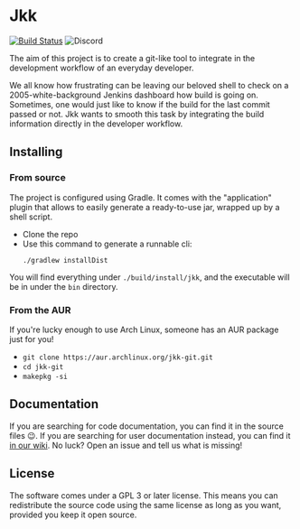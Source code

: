 # Jkk

[![Build Status](https://travis-ci.org/Polpetta/jkk.svg?branch=master)](https://travis-ci.org/Polpetta/jkk)
![Discord](https://img.shields.io/discord/664379301667274766?color=blue&label=Discord)

The aim of this project is to create a git-like tool to integrate in the development workflow of an everyday developer.

We all know how frustrating can be leaving our beloved shell to check on a 2005-white-background Jenkins dashboard how
build is going on. Sometimes, one would just like to know if the build for the last commit passed or not. Jkk wants to
smooth this task by integrating the build information directly in the developer workflow.

## Installing
### From source
The project is configured using Gradle. It comes with the "application" plugin that allows to easily generate a
ready-to-use jar, wrapped up by a shell script.

- Clone the repo
- Use this command to generate a runnable cli:
    ```shell script
    ./gradlew installDist
    ```

You will find everything under `./build/install/jkk`, and the executable will be in under the `bin` directory.

### From the AUR
If you're lucky enough to use Arch Linux, someone has an AUR package just for you!
- `git clone https://aur.archlinux.org/jkk-git.git`
- `cd jkk-git`
- `makepkg -si`

## Documentation

If you are searching for code documentation, you can find it in the source files 😉. If you are searching for user documentation instead, you can find it [in our wiki](https://github.com/Polpetta/jkk/wiki). No luck? Open an issue and tell us what is missing!

## License
The software comes under a GPL 3 or later license. This means you can redistribute the source code using the same license
as long as you want, provided you keep it open source.  
